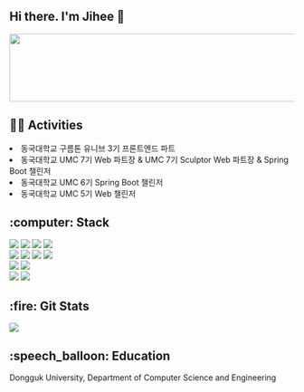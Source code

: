 ## Hi there. I'm Jihee 👋 
<a href="https://github.com/devxb/gitanimals">
  <img src="https://render.gitanimals.org/lines/munjji?pet-id=5" width="1000" height="120"/>
</a>
<h2 algin = "center">🏃‍♀️ Activities</h2>
<li> 동국대학교 구름톤 유니브 3기 프론트엔드 파트</li>
<li> 동국대학교 UMC 7기 Web 파트장 & UMC 7기 Sculptor Web 파트장 & Spring Boot 챌린저
</li>
<li> 동국대학교 UMC 6기 Spring Boot 챌린저
</li>
<li> 동국대학교 UMC 5기 Web 챌린저
</li>

<h2 algin = "center">:computer: Stack</h2>
<div>
  <img src="https://img.shields.io/badge/Python-3776AB?style=flat-square&logo=Python&logoColor=white"/>
  <img src="https://img.shields.io/badge/C-A8B9CC?style=flat-square&logo=C&logoColor=white"/>
  <img src="https://img.shields.io/badge/C++-00599C?style=flat-square&logo=C%2B%2B&logoColor=white"/>
  <img src="https://img.shields.io/badge/Java-ED8B00?style=flat-square&logo=C%2B%2B&logoColor=white"/>
</div>
<div>
  <img src="https://img.shields.io/badge/HTML5-E34F26?style=flat-square&logo=html5&logoColor=white"/>
  <img src="https://img.shields.io/badge/CSS3-1572B6?style=flat-square&logo=css3&logoColor=white"/>
  <img src="https://img.shields.io/badge/JavaScript-F7DF1E?style=flat-square&logo=javascript&logoColor=black"/>
  <img src="https://img.shields.io/badge/Typescript-3178C6?style=flat-square&logo=Typescript&logoColor=white"/>
</div>
<div>
  <img src="https://img.shields.io/badge/React-61DAFB?style=flat-square&logo=React&logoColor=black"/>
  <img src="https://img.shields.io/badge/React Native-61DAFB?style=flat-square&logo=React&logoColor=black"/>
</div>
<div>
  <img src="https://img.shields.io/badge/Spring-6DB33F?style=flat-square&logo=Spring&logoColor=white"/>
  <img src="https://img.shields.io/badge/MySQL-4479A1?style=flat-square&logo=MySQL&logoColor=white"/>
</div>


<h2 algin = "center">:fire: Git Stats</h2>
<div ><img src="https://github-readme-stats.vercel.app/api?username=munjji&theme=graywhite&show_icons=true"/></div>

<h2 algin = "center">:speech_balloon: Education</h2>
<p>Dongguk University, Department of Computer Science and Engineering</p>
